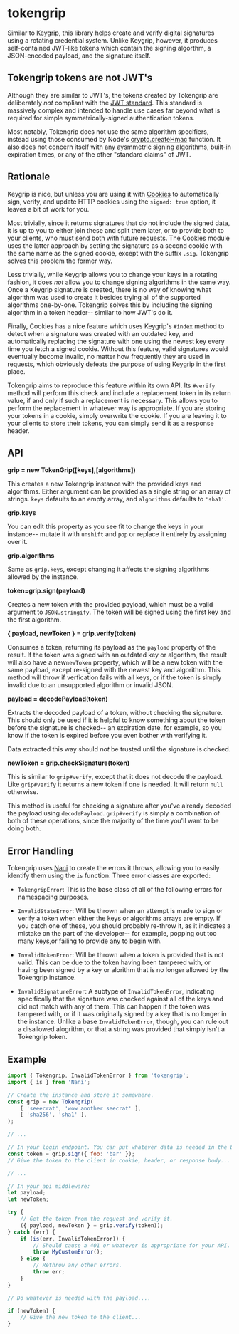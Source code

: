 # tokengrip
Similar to [Keygrip][1], this library helps create and verify digital signatures
using a rotating credential system. Unlike Keygrip, however, it produces
self-contained JWT-like tokens which contain the signing algorthm, a
JSON-encoded payload, and the signature itself.


## Tokengrip tokens are not JWT's
Although they are similar to JWT's, the tokens created by Tokengrip are
deliberately *not* compliant with the [JWT standard][2]. This standard is
massively complex and intended to handle use cases far beyond what is required
for simple symmetrically-signed authentication tokens.

Most notably, Tokengrip does not use the same algorithm specifiers, instead
using those consumed by Node's [crypto.createHmac][3] function. It also does not
concern itself with any aysmmetric signing algorithms, built-in expiration
times, or any of the other "standard claims" of JWT.


## Rationale
Keygrip is nice, but unless you are using it with [Cookies][4] to automatically
sign, verify, and update HTTP cookies using the `signed: true` option, it leaves
a bit of work for you.

Most trivially, since it returns signatures that do not include the signed data,
it is up to you to either join these and split them later, or to provide both to
your clients, who must send both with future requests. The Cookies module uses
the latter approach by setting the signature as a second cookie with the same
name as the signed cookie, except with the suffix `.sig`. Tokengrip solves this
problem the former way.

Less trivially, while Keygrip allows you to change your keys in a rotating
fashion, it does *not* allow you to change signing algorithms in the same way.
Once a Keygrip signature is created, there is no way of knowing what algorithm
was used to create it besides trying all of the supported algorithms one-by-one.
Tokengrip solves this by including the signing algorithm in a token header--
similar to how JWT's do it.

Finally, Cookies has a nice feature which uses Keygrip's `#index` method to
detect when a signature was created with an outdated key, and automatically
replacing the signature with one using the newest key every time you fetch a
signed cookie. Without this feature, valid signatures would eventually become
invalid, no matter how frequently they are used in requests, which obviously
defeats the purpose of using Keygrip in the first place.

Tokengrip aims to reproduce this feature within its own API. Its `#verify`
method will perform this check and include a replacement token in its return
value, if and only if such a replacement is necessary. This allows you to
perform the replacement in whatever way is appropriate. If you are storing your
tokens in a cookie, simply overwrite the cookie. If you are leaving it to your
clients to store their tokens, you can simply send it as a response header.


## API
**grip = new TokenGrip([keys],[algorithms])**

This creates a new Tokengrip instance with the provided keys and algorithms.
Either argument can be provided as a single string or an array of strings.
`keys` defaults to an empty array, and `algorithms` defaults to `'sha1'`.

**grip.keys**

You can edit this property as you see fit to change the keys in your instance--
mutate it with `unshift` and `pop` or replace it entirely by assigning over it.

**grip.algorithms**

Same as `grip.keys`, except changing it affects the signing algorithms allowed
by the instance.

**token=grip.sign(payload)**

Creates a new token with the provided payload, which must be a valid argument
to `JSON.stringify`. The token will be signed using the first key and the
first algorithm.

**{ payload, newToken } = grip.verify(token)**

Consumes a token, returning its payload as the `payload` property of the result.
If the token was signed with an outdated key or algorithm, the result will also
have a new`newToken` property, which will be a new token with the same payload,
except re-signed with the newest key and algorithm. This method will throw if
verfication fails with all keys, or if the token is simply invalid due to an
unsupported algorithm or invalid JSON.

**payload = decodePayload(token)**

Extracts the decoded payload of a token, without checking the signature. This
should only be used if it is helpful to know something about the token before
the signature is checked-- an expiration date, for example, so you know if the
token is expired before you even bother with verifying it.

Data extracted this way should *not* be trusted until the signature is checked.

**newToken = grip.checkSignature(token)**

This is similar to `grip#verify`, except that it does not decode the payload.
Like `grip#verify` it returns a new token if one is needed. It will return
`null` otherwise.

This method is useful for checking a signature after you've already decoded the
payload using `decodePayload`. `grip#verify` is simply a combination of both of
these operations, since the majority of the time you'll want to be doing both.


## Error Handling
Tokengrip uses [Nani][5] to create the errors it throws, allowing you to easily
identify them using the `is` function. Three error classes are exported:

- `TokengripError`: This is the base class of all of the following errors for
  namespacing purposes.

- `InvalidStateError`: Will be thrown when an attempt is made to sign or verify
  a token when either the keys or algorithms arrays are empty. If you catch one
  of these, you should probably re-throw it, as it indicates a mistake on the
  part of the developer-- for example, popping out too many keys,or failing to
  provide any to begin with.

- `InvalidTokenError`: Will be thrown when a token is provided that is not
  valid. This can be due to the token having been tampered with, or having been
  signed by a key or alorithm that is no longer allowed by the Tokengrip
  instance.

- `InvalidSignatureError`: A subtype of `InvalidTokenError`, indicating
  specifically that the signature was checked against all of the keys and did
  not match with any of them. This can happen if the token was tampered with,
  or if it was originally signed by a key that is no longer in the instance.
  Unlike a base `InvalidTokenError`, though, you can rule out a disallowed
  alogrithm, or that a string was provided that simply isn't a Tokengrip token.


## Example
```js
import { Tokengrip, InvalidTokenError } from 'tokengrip';
import { is } from 'Nani';

// Create the instance and store it somewhere.
const grip = new Tokengrip(
	[ 'seeecrat', 'wow another seecrat' ],
	[ 'sha256', 'sha1' ],
);

// ...

// In your login endpoint. You can put whatever data is needed in the body.
const token = grip.sign({ foo: 'bar' });
// Give the token to the client in cookie, header, or response body...

// ...

// In your api middleware:
let payload;
let newToken;

try {
	// Get the token from the request and verify it.
	({ payload, newToken } = grip.verify(token));
} catch (err) {
	if (is(err, InvalidTokenError)) {
		// Should cause a 401 or whatever is appropriate for your API.
		throw MyCustomError();
	} else {
		// Rethrow any other errors.
		throw err;
	}
}

// Do whatever is needed with the payload....

if (newToken) {
	// Give the new token to the client...
}

```


[1]: https://www.npmjs.com/package/keygrip
[2]: https://tools.ietf.org/html/rfc7519
[3]: https://nodejs.org/api/crypto.html#crypto_crypto_createhmac_algorithm_key_options
[4]: https://www.npmjs.com/package/cookies
[5]: https://www.npmjs.com/package/nani
